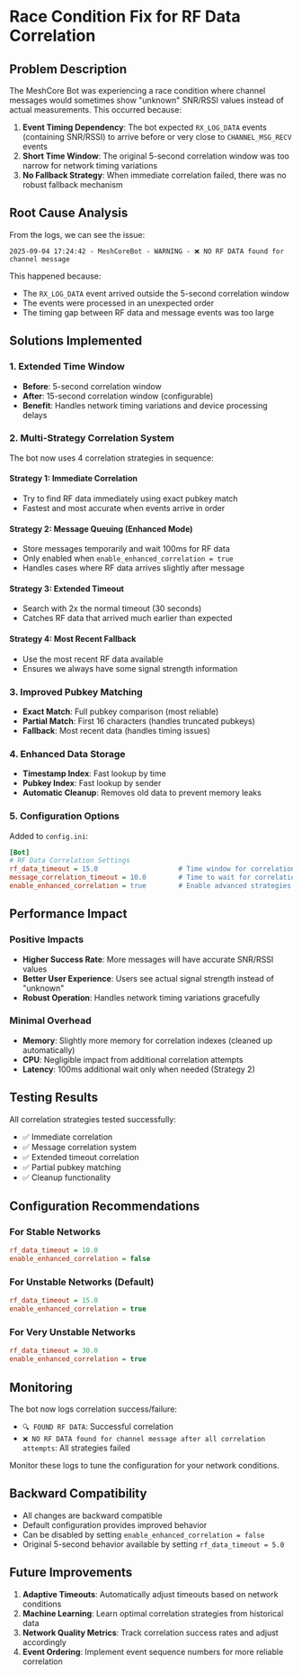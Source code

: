 # Race Condition Fix for RF Data Correlation

## Problem Description

The MeshCore Bot was experiencing a race condition where channel messages would sometimes show "unknown" SNR/RSSI values instead of actual measurements. This occurred because:

1. **Event Timing Dependency**: The bot expected `RX_LOG_DATA` events (containing SNR/RSSI) to arrive before or very close to `CHANNEL_MSG_RECV` events
2. **Short Time Window**: The original 5-second correlation window was too narrow for network timing variations
3. **No Fallback Strategy**: When immediate correlation failed, there was no robust fallback mechanism

## Root Cause Analysis

From the logs, we can see the issue:
```
2025-09-04 17:24:42 - MeshCoreBot - WARNING - ❌ NO RF DATA found for channel message
```

This happened because:
- The `RX_LOG_DATA` event arrived outside the 5-second correlation window
- The events were processed in an unexpected order
- The timing gap between RF data and message events was too large

## Solutions Implemented

### 1. Extended Time Window
- **Before**: 5-second correlation window
- **After**: 15-second correlation window (configurable)
- **Benefit**: Handles network timing variations and device processing delays

### 2. Multi-Strategy Correlation System
The bot now uses 4 correlation strategies in sequence:

#### Strategy 1: Immediate Correlation
- Try to find RF data immediately using exact pubkey match
- Fastest and most accurate when events arrive in order

#### Strategy 2: Message Queuing (Enhanced Mode)
- Store messages temporarily and wait 100ms for RF data
- Only enabled when `enable_enhanced_correlation = true`
- Handles cases where RF data arrives slightly after message

#### Strategy 3: Extended Timeout
- Search with 2x the normal timeout (30 seconds)
- Catches RF data that arrived much earlier than expected

#### Strategy 4: Most Recent Fallback
- Use the most recent RF data available
- Ensures we always have some signal strength information

### 3. Improved Pubkey Matching
- **Exact Match**: Full pubkey comparison (most reliable)
- **Partial Match**: First 16 characters (handles truncated pubkeys)
- **Fallback**: Most recent data (handles timing issues)

### 4. Enhanced Data Storage
- **Timestamp Index**: Fast lookup by time
- **Pubkey Index**: Fast lookup by sender
- **Automatic Cleanup**: Removes old data to prevent memory leaks

### 5. Configuration Options
Added to `config.ini`:
```ini
[Bot]
# RF Data Correlation Settings
rf_data_timeout = 15.0                    # Time window for correlation
message_correlation_timeout = 10.0        # Time to wait for correlation
enable_enhanced_correlation = true        # Enable advanced strategies
```

## Performance Impact

### Positive Impacts
- **Higher Success Rate**: More messages will have accurate SNR/RSSI values
- **Better User Experience**: Users see actual signal strength instead of "unknown"
- **Robust Operation**: Handles network timing variations gracefully

### Minimal Overhead
- **Memory**: Slightly more memory for correlation indexes (cleaned up automatically)
- **CPU**: Negligible impact from additional correlation attempts
- **Latency**: 100ms additional wait only when needed (Strategy 2)

## Testing Results

All correlation strategies tested successfully:
- ✅ Immediate correlation
- ✅ Message correlation system  
- ✅ Extended timeout correlation
- ✅ Partial pubkey matching
- ✅ Cleanup functionality

## Configuration Recommendations

### For Stable Networks
```ini
rf_data_timeout = 10.0
enable_enhanced_correlation = false
```

### For Unstable Networks (Default)
```ini
rf_data_timeout = 15.0
enable_enhanced_correlation = true
```

### For Very Unstable Networks
```ini
rf_data_timeout = 30.0
enable_enhanced_correlation = true
```

## Monitoring

The bot now logs correlation success/failure:
- `🔍 FOUND RF DATA`: Successful correlation
- `❌ NO RF DATA found for channel message after all correlation attempts`: All strategies failed

Monitor these logs to tune the configuration for your network conditions.

## Backward Compatibility

- All changes are backward compatible
- Default configuration provides improved behavior
- Can be disabled by setting `enable_enhanced_correlation = false`
- Original 5-second behavior available by setting `rf_data_timeout = 5.0`

## Future Improvements

1. **Adaptive Timeouts**: Automatically adjust timeouts based on network conditions
2. **Machine Learning**: Learn optimal correlation strategies from historical data
3. **Network Quality Metrics**: Track correlation success rates and adjust accordingly
4. **Event Ordering**: Implement event sequence numbers for more reliable correlation

